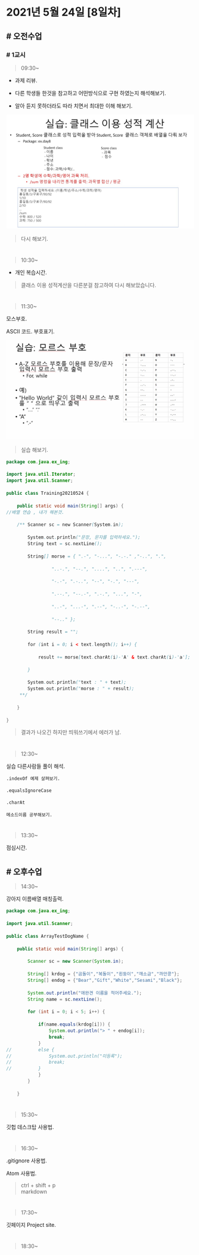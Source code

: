 # 2021년 5월 24일 [8일차]

## # 오전수업

### # 1교시 

> 09:30~

- 과제 리뷰.

- 다른 학생들 한것을 참고하고 어떤방식으로 구현 하였는지 해석해보기.

- 알아 듣지 못하더라도 따라 치면서 최대한 이해 해보기.

![](../image-save/20210524_3.jpg)

> 다시 해보기.

#

> 10:30~

- 개인 복습시간.

> 클래스 이용 성적계산을 다른분걸 참고하여 다시 해보았습니다.

#

> 11:30~

모스부호.

ASCII 코드. 부호표기.

![](../image-save/20210524_ex.jpg)

> 실습 해보기.

```java
package com.java.ex_ing;

import java.util.Iterator;
import java.util.Scanner;

public class Training20210524 {

	public static void main(String[] args) {
//배열 연습 , 내가 해본것.
		
	/**	Scanner sc = new Scanner(System.in);
		
		System.out.println("문장, 문자를 입력하세요.");
		String text = sc.nextLine();
	
		String[] morse = { ".-", "-...", "-.-." ,"-..", ".",

			     "..-.", "--.", "....", "..", ".---",

			     "-.-", ".-..", "--", "-.", "---",

			     ".--.", "--.-", ".-.", "...", "-",

			     "..-", "...-", ".--", "-..-", "-.--",

			     "--.." };
		
		String result = "";
		
		for (int i = 0; i < text.length(); i++) {
			
			result += morse[text.charAt(i)-'A' & text.charAt(i)-'a'];

		}
		
		System.out.println("text : " + text);
		System.out.println("morse : " + result);
	 **/

	}

}
```

> 결과가 나오긴 하지만 띄워쓰기에서 에러가 남.



#

> 12:30~

실습 다른사람들 풀이 해석.


```
.indexOf 예제 살펴보기.

.equalsIgnoreCase

.charAt

메소드이름 공부해보기.

```








#

> 13:30~

점심시간.






#

## # 오후수업

> 14:30~

강아지 이름배열 매칭출력.

```java
package com.java.ex_ing;

import java.util.Scanner;

public class ArrayTestDogName {

	public static void main(String[] args) {
		
		Scanner sc = new Scanner(System.in);
		
		String[] krdog = {"곰돌이","복돌이","흰둥이","깨소금","까만콩"};		
		String[] endog = {"Bear","Gift","White","Sesami","Black"};
		
		System.out.println("애완견 이름을 적어주세요.");	
		String name = sc.nextLine();
		
		for (int i = 0; i < 5; i++) {
			
			if(name.equals(krdog[i])) {
				System.out.println("> " + endog[i]);
				break;
			}
//			else {
//				System.out.println("미등록");
//				break;
//			}
			}
		}
		
	}
```





#

> 15:30~

깃헙 데스크탑 사용법.


















#

> 16:30~


.gitignore 사용법.



Atom 사용법.
> ctrl + shift + p  
> markdown




#

> 17:30~
 
 
 깃페이지 
 Project site.
 
 
 
 
 
 
 
 
 
 
 
 
 
 
#

> 18:30~


















#
